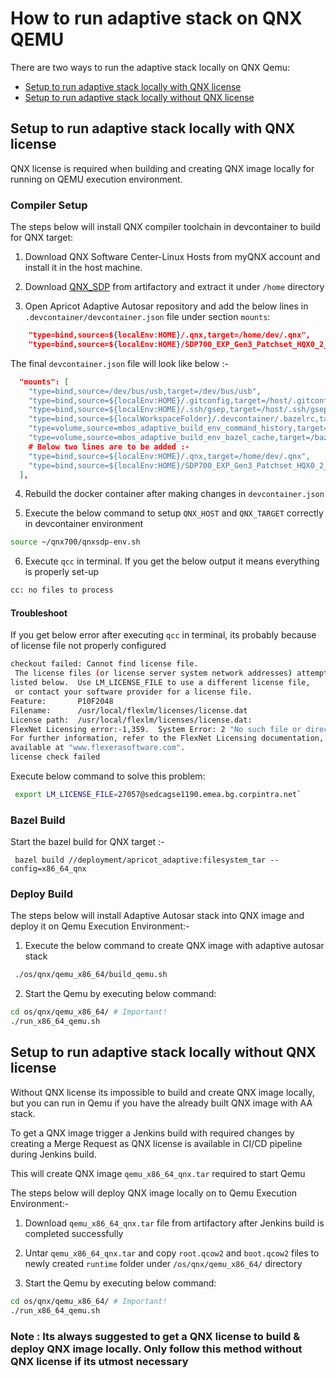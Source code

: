 # How to run adaptive stack on QNX QEMU

There are two ways to run the adaptive stack locally on QNX Qemu:

* [Setup to run adaptive stack locally with QNX license](#setup-to-run-adaptive-stack-locally-with-QNX-license)
* [Setup to run adaptive stack locally without QNX license](#setup-to-run-adaptive-stack-locally-without-QNX-license)

## Setup to run adaptive stack locally with QNX license

QNX license is required when building and creating QNX image locally for running on QEMU execution environment.

### Compiler Setup

The steps below will install QNX compiler toolchain in devcontainer to build for QNX target:

1. Download QNX Software Center-Linux Hosts from myQNX account and install it in the host machine.

2. Download [QNX_SDP](https://artifact.swf.daimler.com/webapp/#/artifacts/browse/tree/General/apricotbscqal/tools/sdp/7.0.0/SDP700_EXP_Gen3_Patchset_HQX0_2_ES_5_1_20210211_Updated.tar.gz)
   from artifactory and extract it under `/home` directory

3. Open Apricot Adaptive Autosar repository and add the below lines in `.devcontainer/devcontainer.json` file under section `mounts`:

```json
    "type=bind,source=${localEnv:HOME}/.qnx,target=/home/dev/.qnx",
    "type=bind,source=${localEnv:HOME}/SDP700_EXP_Gen3_Patchset_HQX0_2_ES_5_1_20210211_Updated,target=/home/dev/qnx700"
```

The final `devcontainer.json` file will look like below :-

```json
  "mounts": [
    "type=bind,source=/dev/bus/usb,target=/dev/bus/usb",
    "type=bind,source=${localEnv:HOME}/.gitconfig,target=/host/.gitconfig",
    "type=bind,source=${localEnv:HOME}/.ssh/gsep,target=/host/.ssh/gsep",
    "type=bind,source=${localWorkspaceFolder}/.devcontainer/.bazelrc,target=/etc/bazel.bazelrc",
    "type=volume,source=mbos_adaptive_build_env_command_history,target=/command_history",
    "type=volume,source=mbos_adaptive_build_env_bazel_cache,target=/bazel_cache",
    # Below two lines are to be added :-
    "type=bind,source=${localEnv:HOME}/.qnx,target=/home/dev/.qnx",
    "type=bind,source=${localEnv:HOME}/SDP700_EXP_Gen3_Patchset_HQX0_2_ES_5_1_20210211_Updated,target=/home/dev/qnx700"
  ],
```

4. Rebuild the docker container after making changes in `devcontainer.json`

5. Execute the below command to setup `QNX_HOST` and `QNX_TARGET` correctly in devcontainer environment

```bash
source ~/qnx700/qnxsdp-env.sh
```

6. Execute `qcc` in terminal. If you get the below output it means everything is properly set-up

```bash
cc: no files to process
```

#### Troubleshoot

If you get below error after executing `qcc` in terminal, its probably because of license file not properly configured

```bash
checkout failed: Cannot find license file.
 The license files (or license server system network addresses) attempted are 
listed below.  Use LM_LICENSE_FILE to use a different license file,
 or contact your software provider for a license file.
Feature:       P10F2048
Filename:      /usr/local/flexlm/licenses/license.dat
License path:  /usr/local/flexlm/licenses/license.dat:
FlexNet Licensing error:-1,359.  System Error: 2 "No such file or directory"
For further information, refer to the FlexNet Licensing documentation,
available at "www.flexerasoftware.com".
license check failed
```

Execute below command to solve this problem:

```bash
 export LM_LICENSE_FILE=27057@sedcagse1190.emea.bg.corpintra.net`
```

### Bazel Build

Start the bazel build for QNX target :-

```bazel
 bazel build //deployment/apricot_adaptive:filesystem_tar --config=x86_64_qnx
```

### Deploy Build

The steps below will install Adaptive Autosar stack into QNX image and deploy it on Qemu Execution Environment:-

1. Execute the below command to create QNX image with adaptive autosar stack

```bash
 ./os/qnx/qemu_x86_64/build_qemu.sh
```

2. Start the Qemu by executing below command:

```bash
cd os/qnx/qemu_x86_64/ # Important!
./run_x86_64_qemu.sh
```

## Setup to run adaptive stack locally without QNX license

Without QNX license its impossible to build and create QNX image locally, but you can run in Qemu if you have the already built QNX image with AA stack.

To get a QNX image trigger a Jenkins build with required changes by creating a Merge Request as QNX license is available in CI/CD pipeline during Jenkins build.

This will create QNX image `qemu_x86_64_qnx.tar` required to start Qemu

The steps below will deploy QNX image locally on to Qemu Execution Environment:-

1. Download `qemu_x86_64_qnx.tar` file from artifactory after Jenkins build is completed successfully

2. Untar `qemu_x86_64_qnx.tar` and copy `root.qcow2` and `boot.qcow2` files to newly created `runtime` folder under `/os/qnx/qemu_x86_64/` directory

3. Start the Qemu by executing below command:

```bash
cd os/qnx/qemu_x86_64/ # Important!
./run_x86_64_qemu.sh
```

### Note : Its always suggested to get a QNX license to build & deploy QNX image locally. Only follow this method without QNX license if its utmost necessary
